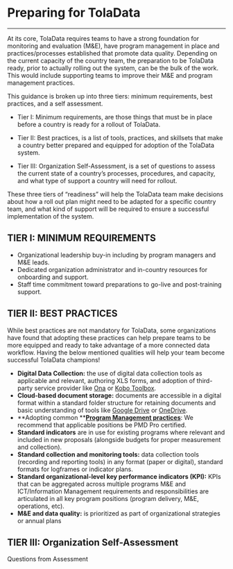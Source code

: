 # Preparing for TolaData

---

At its core, TolaData requires teams to have a strong foundation for monitoring and evaluation \(M&E\), have program management in place and practices/processes established that promote data quality. Depending on the current capacity of the country team, the preparation to be TolaData ready, prior to actually rolling out the system, can be the bulk of the work. This would include supporting teams to improve their M&E and program management practices.

This guidance is broken up into three tiers: minimum requirements, best practices, and a self assessment.

* Tier I: Minimum requirements, are those things that must be in place before a country is ready for a rollout of TolaData.

* Tier II: Best practices, is a list of tools, practices, and skillsets that make a country better prepared and equipped for adoption of the TolaData system.

* Tier III: Organization Self-Assessment, is a set of questions to assess the current state of a country’s processes, procedures, and capacity, and what type of support a country will need for rollout.

These three tiers of “readiness” will help the TolaData team make decisions about how a roll out plan might need to be adapted for a specific country team, and what kind of support will be required to ensure a successful implementation of the system.

## TIER I: MINIMUM REQUIREMENTS

* Organizational leadership buy-in including by program managers and M&E leads.
* Dedicated organization administrator and in-country resources for onboarding and support.
* Staff time commitment toward preparations to go-live and post-training support.

## TIER II: BEST PRACTICES

While best practices are not mandatory for TolaData, some organizations have found that adopting these practices can help prepare teams to be more equipped and ready to take advantage of a more connected data workflow. Having the below mentioned qualities will help your team become successful TolaData champions!

* **Digital Data Collection:** the use of digital data collection tools as applicable and relevant, authoring XLS forms, and adoption of third-party service provider like [Ona](https://ona.io/) or [Kobo Toolbox](http://www.kobotoolbox.org/).
* **Cloud-based document storage:** documents are accessible in a digital format within a standard folder structure for retaining documents and basic understanding of tools like [Google Drive](https://www.google.com/drive/) or [OneDrive](https://onedrive.live.com/).
* **Adopting common **[**Program Management practices**](http://www.pm4ngos.com/the-guide-to-the-pmd-pro/): We recommend that applicable positions be PMD Pro certified.
* **Standard indicators** are in use for existing programs where relevant and included in new proposals \(alongside budgets for proper measurement and collection\).
* **Standard collection and monitoring tools:** data collection tools \(recording and reporting tools\) in any format \(paper or digital\), standard formats for logframes or indicator plans. 
* **Standard organizational-level key performance indicators \(KPI\):** KPIs that can be aggregated across multiple programs M&E and ICT/Information Management requirements and responsibilities are articulated in all key program positions \(program delivery, M&E, operations, etc\).
* **M&E and data quality:** is prioritized as part of organizational strategies or annual plans

## TIER III: Organization Self-Assessment

 Questions from Assessment

